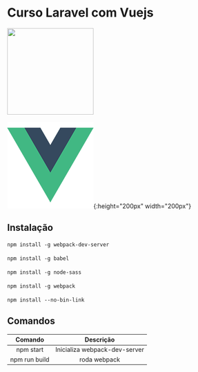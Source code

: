 
# Curso Laravel com Vuejs

<img src="http://kodeinfo.com/img/laravel_logo.png" width="200" height="200">

![vue Logo](images/vue.png){:height="200px" width="200px"}


## Instalação

```
npm install -g webpack-dev-server

npm install -g babel

npm install -g node-sass

npm install -g webpack

npm install --no-bin-link
```

## Comandos

| Comando     | Descrição                   |
|:-----------:|:---------------------------:|
|npm start    |Inicializa webpack-dev-server|
|npm run build| roda webpack                |
